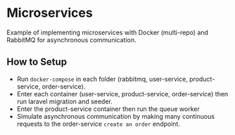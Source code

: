 
# Microservices

Example of implementing microservices with Docker (multi-repo) and RabbitMQ for asynchronous communication.

## How to Setup

- Run `docker-compose` in each folder (rabbitmq, user-service, product-service, order-service).
- Enter each container (user-service, product-service, order-service) then run laravel migration and seeder.
- Enter the product-service container then run the queue worker
- Simulate asynchronous communication by making many continuous requests to the order-service `create an order` endpoint.